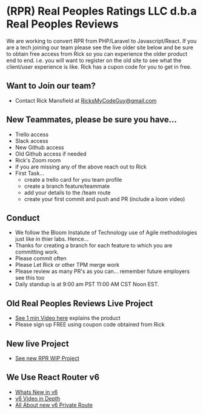 # (RPR) Real Peoples Ratings LLC d.b.a Real Peoples Reviews 
We are working to convert RPR from PHP/Laravel to Javascript/React. If you are a tech joining our team please see the live older site below and be sure to obtain free access from Rick so you can experience the older product end to end. i.e. you will want to register on the old site to see what the client/user experience is like. Rick has a cupon code for you to get in free.

## Want to Join our team? 
- Contact Rick Mansfield at RicksMyCodeGuy@gmail.com 
## New Teammates, please be sure you have...
- Trello access
- Slack access
- New Github access
- Old Github access if needed
- Rick's Zoom room
- if you are missing any of the above reach out to Rick
- First Task... 
  - create a trello card for you team profile 
  - create a branch feature/teammate<yourname>
  - add your details to the /team route
  - create your first commit and push and PR (include a loom video)

## Conduct
- We follow the Bloom Instatute of Technology use of Agile methodologies just like in thier labs. Hence...
- Thanks for creating a branch for each feature to which you are committing work.
- Please commit often
- Please Let Rick or other TPM merge work
- Please review as many PR's as you can... remember future employers see this too
- Daily standup is at 9:00 am PST 11:00 AM CST Noon EST. 

## Old Real Peoples Reviews Live Project
- [See 1 min Video here](https://realpeoplesreviews.com/) explains the product
- Please sign up FREE using coupon code obtained from Rick

## New live Project
- [See new RPR WIP Project](https://frontend-rho-seven.vercel.app/)

## We Use React Router v6 
- [Whats New in v6](https://ankitkarnak.hashnode.dev/whats-new-in-react-router-v6-an-introductory-guide)
- [v6 Video in Depth](https://www.youtube.com/watch?v=0cSVuySEB0A)
- [All About new v6 Private Route](https://dev.to/iamandrewluca/private-route-in-react-router-v6-lg5)